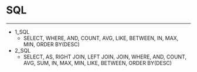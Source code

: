 # SQL

***
- 1_SQL 
   - SELECT, WHERE, AND, COUNT, AVG, LIKE, BETWEEN, IN, MAX, MIN,
ORDER BY(DESC)
- 2_SQL
   - SELECT, AS, RIGHT JOIN, LEFT JOIN, JOIN, WHERE, AND, COUNT,
AVG, SUM, IN, MAX, MIN, LIKE, BETWEEN, ORDER BY(DESC)



